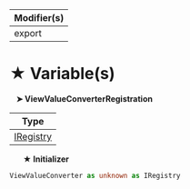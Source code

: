 | Modifier(s)                            |
|----------------------------------------|
| export |

# &#9733; Variable(s)

&nbsp;&nbsp; **&#10148; ViewValueConverterRegistration**

| Type                        |
|-----------------------------|
| [IRegistry](/kernel/interface/di/iregistry.md) |

&nbsp;&nbsp;&nbsp;&nbsp;&nbsp; **&#9733; Initializer**

```ts
ViewValueConverter as unknown as IRegistry
```